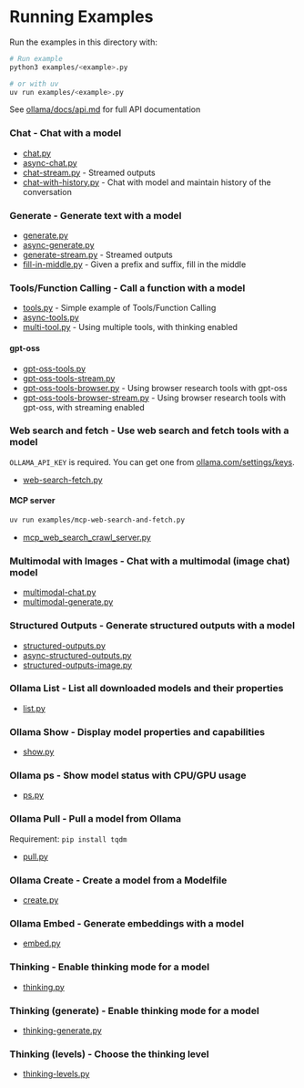 # Running Examples

Run the examples in this directory with:

```sh
# Run example
python3 examples/<example>.py

# or with uv
uv run examples/<example>.py
```

See [ollama/docs/api.md](https://github.com/ollama/ollama/blob/main/docs/api.md) for full API documentation

### Chat - Chat with a model

- [chat.py](chat.py)
- [async-chat.py](async-chat.py)
- [chat-stream.py](chat-stream.py) - Streamed outputs
- [chat-with-history.py](chat-with-history.py) - Chat with model and maintain history of the conversation

### Generate - Generate text with a model

- [generate.py](generate.py)
- [async-generate.py](async-generate.py)
- [generate-stream.py](generate-stream.py) - Streamed outputs
- [fill-in-middle.py](fill-in-middle.py) - Given a prefix and suffix, fill in the middle

### Tools/Function Calling - Call a function with a model

- [tools.py](tools.py) - Simple example of Tools/Function Calling
- [async-tools.py](async-tools.py)
- [multi-tool.py](multi-tool.py) - Using multiple tools, with thinking enabled

#### gpt-oss

- [gpt-oss-tools.py](gpt-oss-tools.py)
- [gpt-oss-tools-stream.py](gpt-oss-tools-stream.py)
- [gpt-oss-tools-browser.py](gpt-oss-tools-browser.py) - Using browser research tools with gpt-oss
- [gpt-oss-tools-browser-stream.py](gpt-oss-tools-browser-stream.py) - Using browser research tools with gpt-oss, with streaming enabled

### Web search and fetch - Use web search and fetch tools with a model

`OLLAMA_API_KEY` is required. You can get one from [ollama.com/settings/keys](https://ollama.com/settings/keys).

- [web-search-fetch.py](web-search-fetch.py)

#### MCP server

```sh
uv run examples/mcp-web-search-and-fetch.py
```

- [mcp_web_search_crawl_server.py](mcp_web_search_crawl_server.py)

### Multimodal with Images - Chat with a multimodal (image chat) model

- [multimodal-chat.py](multimodal-chat.py)
- [multimodal-generate.py](multimodal-generate.py)

### Structured Outputs - Generate structured outputs with a model

- [structured-outputs.py](structured-outputs.py)
- [async-structured-outputs.py](async-structured-outputs.py)
- [structured-outputs-image.py](structured-outputs-image.py)

### Ollama List - List all downloaded models and their properties

- [list.py](list.py)

### Ollama Show - Display model properties and capabilities

- [show.py](show.py)

### Ollama ps - Show model status with CPU/GPU usage

- [ps.py](ps.py)

### Ollama Pull - Pull a model from Ollama

Requirement: `pip install tqdm`

- [pull.py](pull.py)

### Ollama Create - Create a model from a Modelfile

- [create.py](create.py)

### Ollama Embed - Generate embeddings with a model

- [embed.py](embed.py)

### Thinking - Enable thinking mode for a model

- [thinking.py](thinking.py)

### Thinking (generate) - Enable thinking mode for a model

- [thinking-generate.py](thinking-generate.py)

### Thinking (levels) - Choose the thinking level

- [thinking-levels.py](thinking-levels.py)
